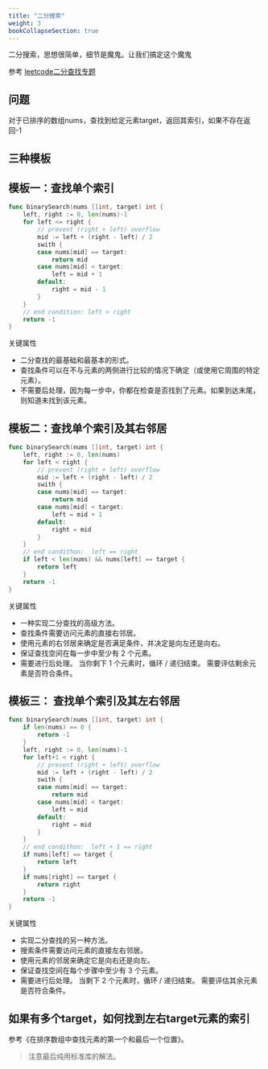 ```yaml
---
title: "二分搜索"
weight: 3
bookCollapseSection: true
---
```


二分搜索，思想很简单，细节是魔鬼。让我们搞定这个魔鬼

参考  [leetcode二分查找专题](https://leetcode-cn.com/explore/learn/card/binary-search)

## 问题

对于已排序的数组nums，查找到给定元素target，返回其索引，如果不存在返回-1

## 三种模板

## 模板一：查找单个索引

```go
func binarySearch(nums []int, target) int {
    left, right := 0, len(nums)-1
    for left <= right {
        // prevent (right + left) overflow
        mid := left + (right - left) / 2
        swith {
        case nums[mid] == target:
            return mid
        case nums[mid] < target:
            left = mid + 1
        default:
            right = mid - 1
        }
    }
    // end condition: left > right
    return -1
}
```

关键属性

* 二分查找的最基础和最基本的形式。
* 查找条件可以在不与元素的两侧进行比较的情况下确定（或使用它周围的特定元素）。
* 不需要后处理，因为每一步中，你都在检查是否找到了元素。如果到达末尾，则知道未找到该元素。

## 模板二：查找单个索引及其右邻居

```go
func binarySearch(nums []int, target) int {
    left, right := 0, len(nums)
    for left < right {
        // prevent (right + left) overflow
        mid := left + (right - left) / 2
        swith {
        case nums[mid] == target:
            return mid
        case nums[mid] < target:
            left = mid + 1
        default:
            right = mid
        }
    }
    // end condithon:  left == right
    if left < len(nums) && nums[left] == target {
        return left
    }
    return -1
}
```

关键属性

* 一种实现二分查找的高级方法。
* 查找条件需要访问元素的直接右邻居。
* 使用元素的右邻居来确定是否满足条件，并决定是向左还是向右。
* 保证查找空间在每一步中至少有 2 个元素。
* 需要进行后处理。 当你剩下 1 个元素时，循环 / 递归结束。 需要评估剩余元素是否符合条件。

## 模板三： 查找单个索引及其左右邻居

```go
func binarySearch(nums []int, target) int {
    if len(nums) == 0 {
        return -1
    }
    left, right := 0, len(nums)-1
    for left+1 < right {
        // prevent (right + left) overflow
        mid := left + (right - left) / 2
        swith {
        case nums[mid] == target:
            return mid
        case nums[mid] < target:
            left = mid
        default:
            right = mid
        }        
    }
    // end condithon:  left + 1 == right
    if nums[left] == target {
        return left
    }
    if nums[right] == target {
        return right
    }
    return -1
}
```

关键属性

* 实现二分查找的另一种方法。
* 搜索条件需要访问元素的直接左右邻居。
* 使用元素的邻居来确定它是向右还是向左。
* 保证查找空间在每个步骤中至少有 3 个元素。
* 需要进行后处理。 当剩下 2 个元素时，循环 / 递归结束。 需要评估其余元素是否符合条件。

## 如果有多个target，如何找到左右target元素的索引

参考《在排序数组中查找元素的第一个和最后一个位置》。

> 注意最后纯用标准库的解法。

